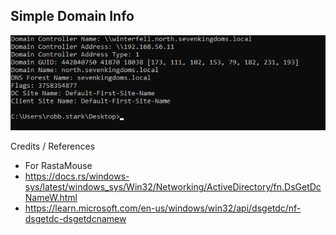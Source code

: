 ## Simple Domain Info

![](domain_info.png)

Credits / References

* For RastaMouse
* https://docs.rs/windows-sys/latest/windows_sys/Win32/Networking/ActiveDirectory/fn.DsGetDcNameW.html
* https://learn.microsoft.com/en-us/windows/win32/api/dsgetdc/nf-dsgetdc-dsgetdcnamew